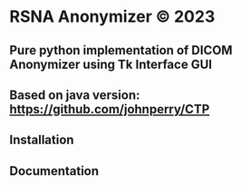 # RSNA Anonymizer © 2023

## Pure python implementation of DICOM Anonymizer using Tk Interface GUI

## Based on java version: https://github.com/johnperry/CTP

## Installation 

## Documentation